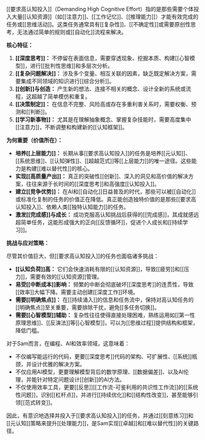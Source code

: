 [[要求高认知投入]]（Demanding High Cognitive Effort）指的是那些需要个体投入大量[[认知资源]]（如[[注意力]]、[[工作记忆]]、[[推理能力]]）才能有效完成的任务或[[思维活动]]。这类任务通常具有[[复杂性]]、[[不确定性]]或需要原创性思考，无法通过简单的规则或[[自动化]]流程来解决。

**核心特征：**

1.  **[[深度思考]]：** 不停留在表面信息，需要穿透现象、挖掘本质、构建[[心智模型]]，进行[[批判性思维]]和多层次分析。
2.  **[[复杂问题解决]]：** 涉及多个变量、相互关联的因素，缺乏既定解决方案，需要集成不同领域的知识进行[[综合分析]]。
3.  **[[创新]]与创造：** 产生新的想法、连接不相关的概念、设计全新的系统或流程，这超越了简单模仿和重复。
4.  **[[决策制定]]：** 在信息不完整、风险高或存在多重利害关系时，需要权衡、预测和[[判断]]。
5.  **[[学习新事物]]：** 尤其是在理解抽象概念、掌握复杂技能时，需要高度集中[[注意力]]，不断调整和构建新的[[认知框架]]。

**为何重要（价值所在）：**

*   **培养[[上层能力]]：** 长期从事[[要求高认知投入]]的任务是培养[[元认知]]、[[系统思维]]、[[认知弹性]]、[[超越范式]]等[[上层能力]]的唯一途径。这些能力是构建[[难以替代性]]的核心。
*   **实现[[高质量产出]]：** 真正的突破性[[创新]]、深入的洞见和高价值的解决方案，往往来源于长时间的[[深度思考]]和高强度[[认知投入]]。
*   **建立[[竞争优势]]：** 在AI和[[自动化]]日益普及的时代，那些可以被[[自动化]]或标准化复制的任务的价值正在降低。真正能创造独特价值的是那些[[要求高认知投入]]、依赖人类[[独特认知能力]]的任务。
*   **激发[[完成感]]与成长：** 成功克服高认知挑战后获得的[[完成感]]，其成就感远超简单任务，这能形成强大的正向[[反馈循环]]，促进个人成长和[[持续学习]]。

**挑战与应对策略：**

尽管其价值巨大，但[[要求高认知投入]]的任务也面临诸多挑战：

*   **[[认知负荷]]高：** 它们会快速消耗有限的[[认知资源]]，导致[[疲劳]]和[[压力]]，需要有效的[[认知资源]]管理。
*   **易受[[中断成本]]影响：** 频繁的中断会彻底破坏[[深度思考]]的连贯性，导致[[效率]]大幅下降。需要主动创建[[深度工作]]环境。
*   **需要[[明确焦点]]：** 在[[持续涌入]]的信息和任务流中，保持对高认知任务的[[明确焦点]]至关重要，需要排除干扰，避免[[多任务切换]]。
*   **需要[[心智模型]]辅助：** 复杂性往往使得直接处理困难，熟练运用如[[第一性原理思维]]、[[反演法]]等[[心智模型]]，可以为[[思维过程]]提供结构和框架，降低门槛。

对于Sam而言，在编程、AI和效率领域，这意味着：
*   不仅编写能运行的代码，更要[[深度思考]]代码的架构、可扩展性、[[系统]]瓶颈，并设计优雅的解决方案。
*   不仅应用AI模型，更要理解模型背后的数学原理、[[数据偏差]]、以及AI伦理，并能针对特定问题设计[[创新]]的AI方法。
*   不仅使用效率工具，更要[[反思]][[工作流-可鉴利用的共识性工作流]]的[[系统性问题]]，识别[[杠杆点]]，并进行[[持续优化]]和[[结构性改变]]，甚至能够引领[[范式转变]]。

因此，有意识地选择并投入于[[要求高认知投入]]的任务，并通过[[刻意练习]]和[[元认知]]策略来提升[[处理能力]]，是Sam实现[[卓越]]和[[难以替代性]]的关键路径。